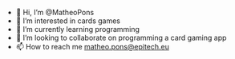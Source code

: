 - 👋 Hi, I’m @MatheoPons
- 👀 I’m interested in cards games
- 🌱 I’m currently learning programming
- 💞️ I’m looking to collaborate on programming a card gaming app
- 📫 How to reach me matheo.pons@epitech.eu

<!---
MatheoPons/MatheoPons is a ✨ special ✨ repository because its `README.md` (this file) appears on your GitHub profile.
You can click the Preview link to take a look at your changes.
--->
